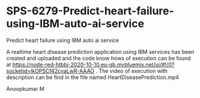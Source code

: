 # SPS-6279-Predict-heart-failure-using-IBM-auto-ai-service
Predict heart failure using IBM auto ai service

A realtime heart disease prediction application using IBM services has been created and uploaded and the code know hows of execution can be found at https://node-red-htbbi-2020-10-10.eu-gb.mybluemix.net/ui/#!/0?socketid=lkOPSCf42cyaLwR-AAAO .
The video of execution with description can be find in the file named HeartDiseasePrediction.mp4

Anoopkumar M
